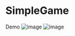 # SimpleGame

Demo
![image](https://github.com/prprprprprppr/SimpleGame/blob/master/pic/Movement.gif)
![image](https://github.com/prprprprprppr/SimpleGame/raw/master/pic/GamePlay.gif)
